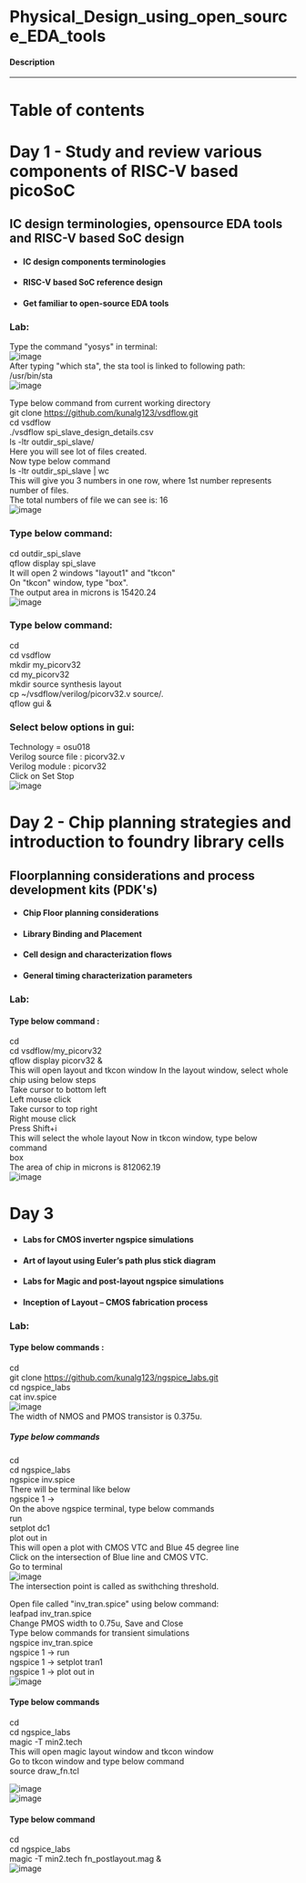 # Physical_Design_using_open_source_EDA_tools #

#### Description ####
-------------------------------------------------------------------
# Table of contents #

# Day 1 - Study and review various components of RISC-V based picoSoC
## IC design terminologies, opensource EDA tools and RISC-V based SoC design

* #### IC design components terminologies 
* #### RISC-V based SoC reference design 
* #### Get familiar to open-source EDA tools

### Lab:
Type the command "yosys" in terminal: <br/>
![image](https://user-images.githubusercontent.com/60166794/110215078-d90f8300-7ecd-11eb-8ef1-4f9af2535176.png) <br/>
After typing "which sta", the sta tool is linked to following path: <br/>
/usr/bin/sta <br/>
![image](https://user-images.githubusercontent.com/60166794/110215232-8d110e00-7ece-11eb-8cf2-b041c8d1d724.png)  <br/>

Type below command from current working directory <br/>
git clone https://github.com/kunalg123/vsdflow.git <br/>
cd vsdflow <br/>
./vsdflow spi_slave_design_details.csv <br/>
ls -ltr outdir_spi_slave/ <br/>
Here you will see lot of files created. <br/>
Now type below command <br/>
ls -ltr outdir_spi_slave | wc <br/>
This will give you 3 numbers in one row, where 1st number represents number of files. <br/> 
The total numbers of file we can see is: 16 <br/>
![image](https://user-images.githubusercontent.com/60166794/110219637-7d052880-7ee6-11eb-9a3e-1dd0e1e10e92.png)

### Type below command: <br/>
cd outdir_spi_slave <br/>
qflow display spi_slave <br/>
It will open 2 windows "layout1" and "tkcon" <br/>
On "tkcon" window, type "box". <br/>
The output area in microns is 15420.24 <br/>
![image](https://user-images.githubusercontent.com/60166794/110215574-86839600-7ed0-11eb-8a37-ebb60888a943.png)  <br/>
### Type below command: <br/>
cd <br/>
cd vsdflow <br/>
mkdir my_picorv32 <br/>
cd my_picorv32 <br/>
mkdir source synthesis layout <br/> 
cp ~/vsdflow/verilog/picorv32.v source/. <br/>
qflow gui & <br/>
### Select below options in gui: <br/>
Technology = osu018 <br/>
Verilog source file : picorv32.v <br/>
Verilog module : picorv32 <br/>
Click on Set Stop <br/>
![image](https://user-images.githubusercontent.com/60166794/110214877-b892f900-7ecc-11eb-9e58-c1297284206d.png) <br/>
# Day 2 - Chip planning strategies and introduction to foundry library cells <br/>
## Floorplanning considerations and process development kits (PDK's) <br/>
* #### Chip Floor planning considerations 
* #### Library Binding and Placement 
* #### Cell design and characterization flows 
* #### General timing characterization parameters
### Lab:
#### Type below command : 
cd <br/>
cd vsdflow/my_picorv32 <br/>
qflow display picorv32 & <br/>
This will open layout and tkcon window In the layout window, select whole chip using below steps <br/>
Take cursor to bottom left <br/>
Left mouse click <br/>
Take cursor to top right <br/>
Right mouse click <br/>
Press Shift+i <br/>
This will select the whole layout Now in tkcon window, type below command <br/>
box <br/>
The area of chip in microns is 812062.19  <br/>
![image](https://user-images.githubusercontent.com/60166794/110216981-a074a700-7ed7-11eb-86c4-f8586a1bb323.png) <br/>

# Day 3
* #### Labs for CMOS inverter ngspice simulations
* #### Art of layout using Euler’s path plus stick diagram
* #### Labs for Magic and post-layout ngspice simulations
* #### Inception of Layout – CMOS fabrication process

### Lab:
#### Type below commands :
cd <br/>
git clone https://github.com/kunalg123/ngspice_labs.git <br/>
cd ngspice_labs <br/>
cat inv.spice <br/>
![image](https://user-images.githubusercontent.com/60166794/110218111-ce5cea00-7edd-11eb-88d0-9d12e3c14569.png) <br/>
The width of NMOS and PMOS transistor is 0.375u. <br/>

##### Type below commands

cd <br/>
cd ngspice_labs <br/>
ngspice inv.spice <br/>
There will be terminal like below <br/>
ngspice 1 -> <br/>
On the above ngspice terminal, type below commands <br/>
run <br/>
setplot dc1 <br/>
plot out in <br/>
This will open a plot with CMOS VTC and Blue 45 degree line <br/>
Click on the intersection of Blue line and CMOS VTC. <br/>
Go to terminal <br/>
![image](https://user-images.githubusercontent.com/60166794/110218296-f567eb80-7ede-11eb-9ffe-16a9f805ffc7.png)<br/>
The intersection point is called as swithching threshold. <br/>


Open file called "inv_tran.spice" using below command: <br/>
leafpad inv_tran.spice <br/>
Change PMOS width to 0.75u, Save and Close <br/>
Type below commands for transient simulations <br/>
ngspice inv_tran.spice <br/>
ngspice 1 -> run <br/>
ngspice 1 -> setplot tran1 <br/>
ngspice 1 -> plot out in <br/>
![image](https://user-images.githubusercontent.com/60166794/110218472-f5b4b680-7edf-11eb-8fa0-c8a9e67bbf2f.png) <br/>


#### Type below commands 
cd <br/>
cd ngspice_labs <br/>
magic -T min2.tech <br/>
This will open magic layout window and tkcon window  <br/>
Go to tkcon window and type below command <br/>
source draw_fn.tcl <br/>

![image](https://user-images.githubusercontent.com/60166794/110218739-555f9180-7ee1-11eb-886a-48f9412109c6.png) <br/>
![image](https://user-images.githubusercontent.com/60166794/110218772-8213a900-7ee1-11eb-9ce0-aa1de11da71d.png) <br/>

#### Type below command 
cd <br/>
cd ngspice_labs <br/>
magic -T min2.tech fn_postlayout.mag & <br/>
![image](https://user-images.githubusercontent.com/60166794/110218825-c3a45400-7ee1-11eb-8081-fb28e7afddc8.png) <br/>


